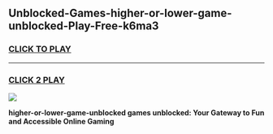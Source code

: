 
## Unblocked-Games-higher-or-lower-game-unblocked-Play-Free-k6ma3
<h3>
<a href="https://premium76.site?title=higher-or-lower-game-unblocked&ref=20A">CLICK TO PLAY</a></h3>
<hr>

<h3>
<a href="https://premium76.site?title=higher-or-lower-game-unblocked&ref=20A">CLICK 2 PLAY</a>
  
</h3>

<a href="https://premium76.site?title=higher-or-lower-game-unblocked&ref=20A"><img src="https://clearcache.store/games.png"></a>


**higher-or-lower-game-unblocked games unblocked: Your Gateway to Fun and Accessible Online Gaming**
